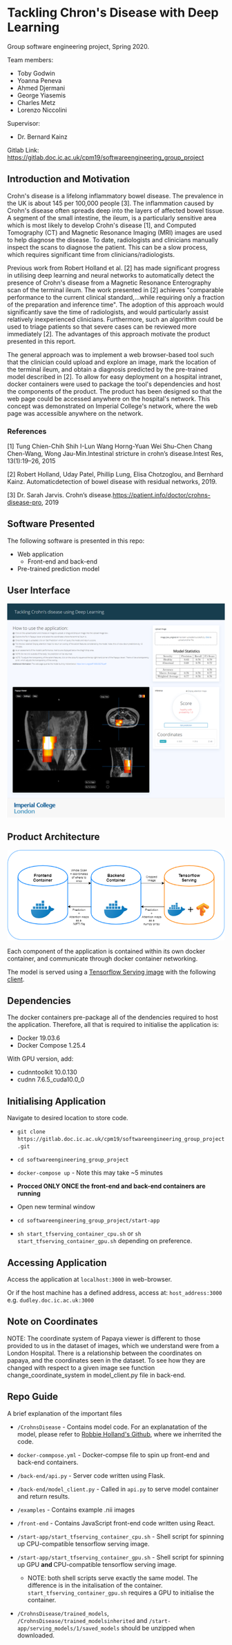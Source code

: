 # Tackling Chron's Disease with Deep Learning

Group software engineering project, Spring 2020.

Team members:
- Toby Godwin
- Yoanna Peneva 
- Ahmed Djermani
- George Yiasemis
- Charles Metz
- Lorenzo Niccolini

Supervisor:
- Dr. Bernard Kainz

Gitlab Link: https://gitlab.doc.ic.ac.uk/cpm19/softwareengineering_group_project

## Introduction and Motivation
Crohn's disease is a lifelong inflammatory bowel disease. 
The prevalence in the UK is about 145 per 100,000 people [3]. The inflammation caused by Crohn's disease often spreads deep into the layers of affected bowel tissue. A segment of the small intestine, the ileum, is a particularly sensitive area which is most likely to develop Crohn's disease [1], and Computed Tomography (CT) and Magnetic Resonance Imaging (MRI) images are used to help diagnose the disease.  To date, radiologists and clinicians manually inspect the scans to diagnose the patient. This can be a slow process, which requires significant time from clinicians/radiologists. 

Previous work from Robert Holland et al. [2] has made significant progress in utilising deep learning and neural networks to automatically detect the presence of Crohn's disease from a Magnetic Resonance Enterography scan of the terminal ileum. The work presented in [2] achieves "comparable performance to the current clinical standard,...while requiring only a fraction of the preparation and inference time". The adoption of this approach would significantly save the time of radiologists, and would particularly assist relatively inexperienced clinicians. Furthermore, such an algorithm could be used to triage patients so that severe cases can be reviewed more immediately [2].  The advantages of this approach motivate the product presented in this report.

The general approach was to implement a web browser-based tool such that the clinician could upload and explore an image, mark the location of the terminal ileum, and obtain a diagnosis predicted by the pre-trained model described in [2]. To allow for easy deployment on a hospital intranet, docker containers were used to package the tool's dependencies and host the components of the product. The product has been designed so that the web page could be accessed anywhere on the hospital's network. This concept was demonstrated on Imperial College's network, where the web page was accessible anywhere on the network. 

### References
[1] Tung Chien-Chih Shih I-Lun Wang Horng-Yuan Wei Shu-Chen Chang Chen-Wang, Wong Jau-Min.Intestinal stricture in crohn’s disease.Intest Res, 13(1):19–26, 2015

[2]  Robert  Holland,  Uday  Patel,  Phillip  Lung,  Elisa  Chotzoglou,  and  Bernhard  Kainz.   Automaticdetection of bowel disease with residual networks, 2019.

[3]  Dr. Sarah Jarvis.  Crohn’s disease.https://patient.info/doctor/crohns-disease-pro, 2019
 
## Software Presented

The following software is presented in this repo:

- Web application
    - Front-end and back-end
- Pre-trained prediction model

## User Interface

![arch](https://github.com/georgeyiasemis/Tackling-Crohns-disease-using-DL/blob/main/front-end-scrn.png "User interface")


## Product Architecture 

![arch](https://github.com/georgeyiasemis/Tackling-Crohns-disease-using-DL/blob/main/architecture.png "Product architecture schematic")

Each component of the application is contained within its own docker container, and communicate through docker container networking. 

The model is served using a [Tensorflow Serving image](https://www.tensorflow.org/tfx/serving/docker) with the following [client](https://github.com/epigramai/tfserving-python-predict-client).

## Dependencies

The docker containers pre-package all of the dendencies required to host the application. Therefore, all that is required to initialise the application is:

- Docker 19.03.6
- Docker Compose 1.25.4

With GPU version, add:
- cudnntoolkit    10.0.130 
- cudnn 7.6.5_cuda10.0_0
          

## Initialising Application

Navigate to desired location to store code.

- `git clone https://gitlab.doc.ic.ac.uk/cpm19/softwareengineering_group_project.git`

- `cd softwareengineering_group_project`

- `docker-compose up` - Note this may take ~5 minutes

-  <strong> Procced ONLY ONCE the front-end and back-end containers are running </strong>

- Open new terminal window

- `cd softwareengineering_group_project/start-app`

- `sh start_tfserving_container_cpu.sh` or `sh 
start_tfserving_container_gpu.sh` depending on preference.

## Accessing Application

Access the application at `localhost:3000` in web-browser.

Or if the host machine has a defined address, access at: `host_address:3000` e.g. `dudley.doc.ic.ac.uk:3000`

## Note on Coordinates

NOTE: The coordinate system of Papaya viewer is different to those provided to us in the dataset of images, which we understand were from a London Hospital. There is a relationship between the coordinates on papaya, and the coordinates seen in the dataset.  To see how they are changed with respect to a given image see function change_coordinate_system in model_client.py file in back-end.



## Repo Guide

A brief explanation of the important files

- `/CrohnsDisease` - Contains model code. For an explanatation of the model, please refer to [Robbie Holland's Github](https://github.com/RobbieHolland/CrohnsDisease/), where we inherrited the code.

- `docker-commpose.yml` - Docker-compse file to spin up front-end and back-end containers. 

- `/back-end/api.py` - Server code written using Flask.

- `/back-end/model_client.py` - Called in `api.py` to serve model container and return results.

- `/examples` - Contains example .nii images

- `/front-end` - Contains JavaScript front-end code written using React. 

- `/start-app/start_tfserving_container_cpu.sh` - Shell script for spinning up CPU-compatible tensorflow serving image.

- `/start-app/start_tfserving_container_gpu.sh` - Shell script for spinning up GPU <strong> and </strong> CPU-compatible tensorflow serving image. 
    - NOTE: both shell scripts serve exactly the same model. The difference is in the initalisation of the container. `start_tfserving_container_gpu.sh` requires a GPU to initialise the container.
- `/CrohnsDisease/trained_models`, `/CrohnsDisease/trained_modelsinherited` and `/start-app/serving_models/1/saved_models` should be unzipped when downloaded.




<!-- ## :point_right: :point_right: How to start containers :point_left: :point_left:

1. 'docker-compose up' in the softwareengineering_group_project folder
2. 'cd CrohnsDisease'
3. 'sh run_model.sh'
4. 'cd ..'
5. ONLY THEN CAN YOU RUN PREDICTIONS


## :point_right: :point_right: How to run the code :point_left: :point_left:

Steps for running the project locally on your laptop:

0. Download and install [Node.js](https://nodejs.org/en/) (LTS version).
1. Clone the whole project on your machine. You should have 2 folders `front-end` and `back-end`.
2. Go into `back-end` and type `npm install` in a terminal. `NPM` will install all the packages and dependencies required for the project.
3. In the same folder, type `node index.js`. The server will launch and keep running.
4. Go now to `front-end` and type `npm install`. `NPM` will install all the packages and dependencies required for the project.
5. In the same folder, type `npm start`. It will automatically open a new tab in Chrome at `localhost:3000`.
6. Try to modify the front-end code in `front-end/src' and save: the page will automatically refresh.
7. 

## :point_right: :point_right: Required tensorflow/cuda version :point_left: :point_left:

cudnntoolkit    10.0.130 

cudnn           7.6.5_cuda10.0_0


## :point_right: :point_right: How to bypass pre-commit and pre-push hooks :point_left: :point_left:
Note that as part of CI code won't be commited/pushed to the repository unless all tests pass. -->
<!-- To bypass that use: 
`git commit --no-verify` instead of `git commit`, and,
`git push --no-verify`  instead of `git push`  -->
